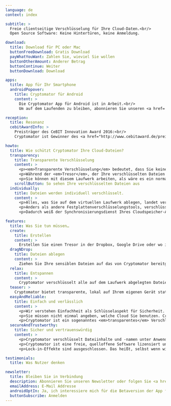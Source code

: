 ```yaml
---
language: de
context: index

subtitle: >
  Freie clientseitige Verschlüsselung für Ihre Cloud-Daten.<br/>
  Open Source Software: Keine Hintertüren, keine Anmeldung.

download:
  title: Download für PC oder Mac
  buttonFreeDownload: Gratis Download
  payWhatYouWant: Zahlen Sie, wieviel Sie wollen
  buttonOtherAmount: Anderer Betrag
  buttonContinue: Weiter
  buttonDownload: Download

apps:
  title: App für Ihr Smartphone
  androidPopover:
    title: Cryptomator für Android
    content: >
      Die Cryptomator App für Android ist in Arbeit.<br/>
      Um auf dem Laufenden zu bleiben, abonnieren Sie unseren <a href='#Newsletter'>Newsletter</a>.

reception:
  title: Resonanz
  cebitAwardInfo: >
    Preisträger des CeBIT Innovation Award 2016:<br/>
    Cryptomator ist Gewinner des <a href="http://www.cebitaward.de/preistraeger/finalisten-2016/cryptomator.html" target="_blank">Sonderpreis for Usable Security and Privacy</a>.

howto:
  title: Wie schützt Cryptomator Ihre Cloud-Dateien?
  transparency:
    title: Transparente Verschlüsselung
    content: >
      <p><em>Transparente Verschlüsselung</em> bedeutet, dass Sie keinen Unterschied im Umgang mit Ihren Dateien bemerken werden.</p>
      <p>Während der <em>Tresor</em>, der Ihre verschlüsselten Dateien enthält, irgendwo in Ihrem Cloud-Ordner liegt, stellt Cryptomator ein virtuelles Laufwerk bereit, über welches Sie auf Ihre Dateien zugreifen können.</p>
      <p>Sie können mit diesem Laufwerk arbeiten, als wäre es ein normaler USB-Stick.</p>
    scrollButton: So sehen Ihre verschlüsselten Dateien aus
  individually:
    title: Dateien werden individuell verschlüsselt.
    content: >
      <p>Alles, was Sie auf dem virtuellen Laufwerk ablegen, landet verschlüsselt in Ihrem Tresor.</p>
      <p>Anders als andere Festplattenverschlüsselungstools, verschlüsselt Cryptomator jede Datei für sich. Wenn Sie also z.B. nur eine kleine Textdatei bearbeiten, verändert sich auch nur die entsprechende verschlüsselte Datei.</p> 
      <p>Dadurch weiß der Synchronisierungsdienst Ihres Cloudspeicher-Anbieters genau, was hochgeladen werden muss und was nicht.</p>

features:
  title: Was Sie tun müssen…
  create:
    title: Erstellen
    content: >
      Erstellen Sie einen Tresor in der Dropbox, Google Drive oder wo immer Sie wollen. Weisen Sie eine Passphrase zu und schon kann es losgehen.
  dragNDrop:
    title: Dateien ablegen
    content: >
      Ziehen Sie Ihre sensiblen Dateien auf das von Cryptomator bereitgestellte virtuelle Laufwerk. Ist das nicht einfach?
  relax:
    title: Entspannen
    content: >
      Cryptomator verschlüsselt alle auf dem Laufwerk abgelegten Dateien noch vor der Übertragung, sodass diese nie unverschlüsselt in der Cloud landen. Damit ist Ihre Cloud nun sicher.
  teaser: >
    Cryptomator bietet transparente, lokal auf Ihrem eigenen Gerät stattfindende Verschlüsselung für Ihre Cloud. Schützen Sie Ihre Dokumente vor unerlaubtem Zugriff. Cryptomator ist eine freie, quelloffene Software, sodass Sie sicher vor Hintertüren sind. 
  easyAndReliable:
    title: Einfach und verlässlich
    content: >
      <p>Wir verstehen Einfachheit als Schlüsselaspekt für Sicherheit. Mit Cryptomator brauchen Sie sich nicht mit Accounts, Schlüsselverwaltung, Zugriffsbrechten oder Verschlüsselungs-Einstellungen herumschlagen. Suchen Sie sich einfach ein Passwort aus und das war's schon.</p>
      <p>Sie müssen nicht einmal angeben, welche Cloud Sie benutzen. Cryptomator verschlüsselt unabhängig vom gewählten Speicherort. Das macht die Anwendung so einfach, was wir als riesigen Gewinn für die Verlässlichkeit empfinden. Komplexität zerstört Sicherheit.</p>
      <p>Cryptomator ist ein sogenanntes <em>transparentes</em> Verschlüsselungswerkzeug. Das bedeutet, dass Sie keine neuen Arbeitsabläufe erlernen müssen. Arbeiten Sie mit Ihren Dateien so, wie sie es gewohnt sind.</p>
  secureAndTrustworthy:
    title: Sicher und vertrauenswürdig
    content: >
      <p>Cryptomator verschlüsselt Dateiinhalte und -namen unter Anwendung von AES. Ihr Passwort wird durch Script gegen Angriffe geschützt. Pfadstrukturen sowie Dateigrößen werden verschleiert. Nur das Änderungsdatum Ihrer Dateien kann nicht verschlüsselt werden ohne die Cloudsynchronisierung zu stören.</p>
      <p>Cryptomator ist eine freie, quelloffene Software lizensiert unter der MIT / X Consortium License. Dadurch kann jeder unseren Code einsehen. Es ist unmöglich für Dritte, Hintertüren einzubauen. Außerdem können wir Schwachstellen nicht verheimlichen. Und das Beste ist: Sie brauchen uns nicht vertrauen, weil Sie uns kontrollieren können!</p>
      <p>Lock-in-Effekte sind ausgeschlossen. Das heißt, selbst wenn wir entscheiden würden, die Entwicklung einzustellen, haben bereits Hunderte anderer Entwickler den Quellcode kopiert. Da Sie keinen Account benötigen, werden Sie also niemals vor verschlossenen Türen stehen.</p>

testimonials:
  title: Was Nutzer denken

newsletter:
  title: Bleiben Sie in Verbindung
  description: Abonnieren Sie unseren Newsletter oder folgen Sie <a href="https://twitter.com/Cryptomator" target="_blank">@Cryptomator</a> auf Twitter.
  emailAddress: E-Mail Addresse
  androidOptIn: Ja, ich interessiere mich für die Betaversion der App für Android.
  buttonSubscribe: Anmelden
--- 
```

